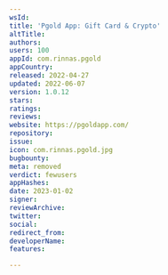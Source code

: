 ```yaml
---
wsId: 
title: 'Pgold App: Gift Card & Crypto'
altTitle: 
authors: 
users: 100
appId: com.rinnas.pgold
appCountry: 
released: 2022-04-27
updated: 2022-06-07
version: 1.0.12
stars: 
ratings: 
reviews: 
website: https://pgoldapp.com/
repository: 
issue: 
icon: com.rinnas.pgold.jpg
bugbounty: 
meta: removed
verdict: fewusers
appHashes: 
date: 2023-01-02
signer: 
reviewArchive: 
twitter: 
social: 
redirect_from: 
developerName: 
features: 

---
```


